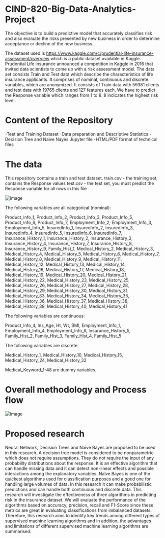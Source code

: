 # CIND-820-Big-Data-Analytics-Project
The objective is to build a predictive model that accurately classifies risk and also evaluate the risks presented by new business in order to determine acceptance or decline of the new business.

The dataset used is https://www.kaggle.com/c/prudential-life-insurance-assessment/overview which is a public dataset available in Kaggle. Prudential Life Insurance announced a competition in Kaggle in 2016 that invited data scientists to come up with a risk assessment model. The data set consists Train and Test data which describe the characteristics of life insurance applicants. It comprises of nominal, continuous and discrete variables, which are anonymized. It consists of Train data with 59381 clients and test data with 19765 clients and 127 features each. We have to predict the Response variable which ranges from 1 to 8. 8 indicates the highest risk level.

# Content of the Repository
-Test and Training Dataset
-Data preparation and Descriptive Statistics
-Decision Tree and Naive Nayes Jupyter file
-HTML/PDF format of technical files


# The data
This repository contains a train and test dataset. train.csv - the training set, contains the Response values test.csv - the test set, you must predict the Response variable for all rows in this file

![image](https://user-images.githubusercontent.com/91291523/139596895-d6229796-120e-42c9-abec-82cf1e09639e.png)



The following variables are all categorical (nominal):

Product_Info_1, Product_Info_2, Product_Info_3, Product_Info_5, Product_Info_6, Product_Info_7, Employment_Info_2, Employment_Info_3, Employment_Info_5, InsuredInfo_1, InsuredInfo_2, InsuredInfo_3, InsuredInfo_4, InsuredInfo_5, InsuredInfo_6, InsuredInfo_7, Insurance_History_1, Insurance_History_2, Insurance_History_3, Insurance_History_4, Insurance_History_7, Insurance_History_8, Insurance_History_9, Family_Hist_1, Medical_History_2, Medical_History_3, Medical_History_4, Medical_History_5, Medical_History_6, Medical_History_7, Medical_History_8, Medical_History_9, Medical_History_11, Medical_History_12, Medical_History_13, Medical_History_14, Medical_History_16, Medical_History_17, Medical_History_18, Medical_History_19, Medical_History_20, Medical_History_21, Medical_History_22, Medical_History_23, Medical_History_25, Medical_History_26, Medical_History_27, Medical_History_28, Medical_History_29, Medical_History_30, Medical_History_31, Medical_History_33, Medical_History_34, Medical_History_35, Medical_History_36, Medical_History_37, Medical_History_38, Medical_History_39, Medical_History_40, Medical_History_41

The following variables are continuous:

Product_Info_4, Ins_Age, Ht, Wt, BMI, Employment_Info_1, Employment_Info_4, Employment_Info_6, Insurance_History_5, Family_Hist_2, Family_Hist_3, Family_Hist_4, Family_Hist_5

The following variables are discrete:

Medical_History_1, Medical_History_10, Medical_History_15, Medical_History_24, Medical_History_32

Medical_Keyword_1-48 are dummy variables.

# Overall methodology and Process flow

![image](https://user-images.githubusercontent.com/91291523/139596968-e30525f9-db7b-45f0-821b-33ecb30f6d31.png)

# Proposed research
Neural Network, Decision Trees and Naïve Bayes are proposed to be used in this research. A decision tree model is considered to be nonparametric which does not require assumptions. They do not require the input of any probability distributions about the response. It is an effective algorithm that can handle missing data and it can detect non-linear effects and possible interactions among the explanatory variables. Naïve Bayes is one of the quickest algorithms used for classification purposes and a good one for handling large volumes of data. In this research it can make probabilistic predictions and can handle both continuous and discrete data.
This research will investigate the effectiveness of three algorithms in predicting risk in the insurance dataset. We will evaluate the performance of the algorithms based on accuracy, precision, recall and F1-Score since these metrics are great in evaluating classifications from imbalanced datasets. Therefore, this research aims to identify key trends among different types of supervised machine learning algorithms and in addition, the advantages and limitations of different supervised machine learning algorithms are summarised.
